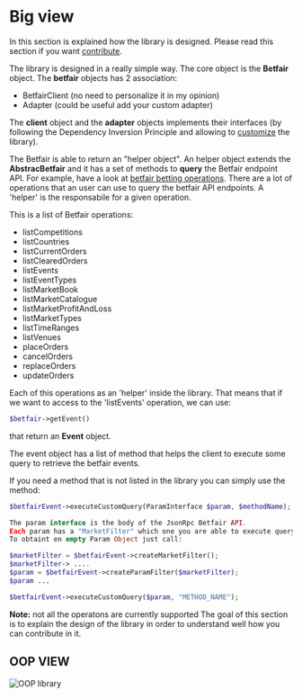 Big view
============
In this section is explained how the library is designed. 
Please read this section if you want [contribute](CONTRIBUTE.md).

The library is designed in a really simple way. The core object is the **Betfair** object. 
The **betfair** objects has 2 association: 
*   BetfairClient (no need to personalize it in my opinion)
*   Adapter (could be useful add your custom adapter)

The __client__ object and the __adapter__ objects implements their interfaces (by following the Dependency Inversion Principle and allowing to [customize](PERSONALIZE.md) the library).

The Betfair is able to return an "helper object".
An helper object extends the **AbstracBetfair** and it has a set of methods to __query__ the Betfair endpoint API. 
For example, have a look at [betfair betting operations](https://api.developer.betfair.com/services/webapps/docs/display/1smk3cen4v3lu3yomq5qye0ni/Betting+API). There are a lot of operations that an user can use to query the betfair API endpoints. A 'helper' is the responsabile for a given operation. 

This is a list of Betfair operations:
*    listCompetitions
*    listCountries
*    listCurrentOrders
*    listClearedOrders
*    listEvents
*    listEventTypes
*    listMarketBook
*    listMarketCatalogue
*    listMarketProfitAndLoss
*    listMarketTypes
*    listTimeRanges
*    listVenues
*    placeOrders
*    cancelOrders
*    replaceOrders
*    updateOrders

Each of this operations as an 'helper' inside the library. That means that if we want to access to the 'listEvents' operation, we can use:
```php
$betfair->getEvent()
```
that return an __Event__ object. 

The event object has a list of method that helps the client to execute some query to retrieve the betfair events.

If you need a method that is not listed in the library you can simply use the method:

```php
$betfairEvent->executeCustomQuery(ParamInterface $param, $methodName);

The param interface is the body of the JsonRpc Betfair API.
Each param has a "MarketFilter" which one you are able to execute query on the betfair API.
To obtaint en empty Param Object just call:

$marketFilter = $betfairEvent->createMarketFilter();
$marketFilter-> ....
$param = $betfairEvent->createParamFilter($marketFilter);
$param ...

$betfairEvent->executeCustomQuery($param, "METHOD_NAME");
```

**Note:** not all the operatons are currently supported
The goal of this section is to explain the design of the
library in order to understand well how you can contribute
in it. 

OOP VIEW
--------

![OOP library](http://oi59.tinypic.com/2wlycde.jpg "OOP libary")


